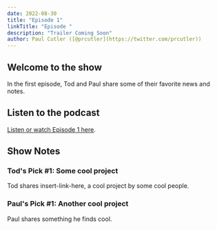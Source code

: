 ```yaml
---
date: 2022-08-30
title: "Episode 1"
linkTitle: "Episode "
description: "Trailer Coming Soon"
author: Paul Cutler ([@prcutler](https://twitter.com/prcutler))
---
```


## Welcome to the show

In the first episode, Tod and Paul share some of their favorite news and notes.

## Listen to the podcast

[Listen or watch Episode 1 here](https://zencastr.com/z/6h5QXxaK).

## Show Notes

### Tod's Pick #1: Some cool project
Tod shares insert-link-here, a cool project by some cool people.

### Paul's Pick #1: Another cool project
Paul shares something he finds cool.

